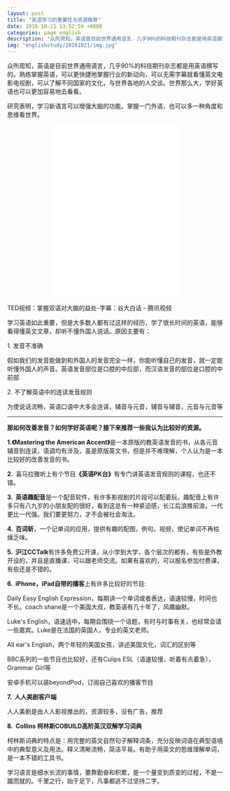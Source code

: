 ```yaml
---
layout: post
title: "英语学习的重要性与资源推荐"
date: 2016-10-21 13:52:59 +0800
categories: page english
description: "众所周知，英语是目前世界通用语言，几乎90%的科技期刊杂志都是用英语撰写的。熟练掌握英语，可以更快捷地掌握行业的新动向，可以无需字幕就看懂英文电影电视剧，可以了解不同国家的文化，与世界各地的人交谈。世界那么大，学好英语也可以更加容易地去看看。"
img: "englishstudy/20161021/img.jpg"
---
```


<p>众所周知，英语是目前世界通用语言，几乎90%的科技期刊杂志都是用英语撰写的。熟练掌握英语，可以更快捷地掌握行业的新动向，可以无需字幕就看懂英文电影电视剧，可以了解不同国家的文化，与世界各地的人交谈。世界那么大，学好英语也可以更加容易地去看看。</p>
<p>研究表明，学习新语言可以增强大脑的功能。掌握一门外语，也可以多一种角度和思维看世界。</p>
<div class="video-package" data-video-id="11231" data-video-url="http://v.qq.com/iframe/player.html?vid=a03129tpxpc&amp;tiny=0&amp;auto=0" data-flash-url="http://static.video.qq.com/TPout.swf?vid=a03129tpxpc&amp;auto=0" data-provider="qq" data-cover-uuid="285b2d3a-042f-4664-9d4e-ffd2cd343710">
    <iframe class="player" src="//v.qq.com/iframe/player.html?vid=a03129tpxpc&amp;tiny=0&amp;auto=0" frameborder="0" allowfullscreen="" style="max-width:400px; height:400px; display: block; margin: 0 auto;">
    </iframe>
    <br>
    <div class="video-description">TED视频：掌握双语对大脑的益处-字幕：谷大白话 - 腾讯视频</div>
</div>
<p>学习英语如此重要，但是大多数人都有过这样的经历，学了很长时间的英语，能够看得懂英文文章，却听不懂外国人说话。原因主要有：</p>
<p>1. 发音不准确</p>
<p>假如我们的发音能做到和外国人的发音完全一样，你能听懂自己的发音，就一定能听懂外国人的声音。英语发音部位是口腔的中后部，而汉语发音的部位是口腔的中前部</p>
<p>2. 不了解英语中的连读发音规则</p>
<p>为使说话流畅，英语口语中大多会连读，辅音与元音，辅音与辅音，元音与元音等</p>
<hr>
<p><b>那如何改善发音？如何学好英语呢？接下来推荐一些我认为比较好的资源。</b></p>
<p><b>1.《Mastering the American Accent》</b>是一本原版的教英语发音的书，从各元音辅音到连读，语调均有涉及，虽是原版英文书，但是并不难理解，个人认为是一本比较好的改善发音的书。</p>
<p><b>2. </b>&nbsp;喜马拉雅听上有个节目<b>《英语PK台》</b>有专门讲英语发音规则的课程，也还不错。</p>
<p><b>3. &nbsp;英语趣配音</b>是一个配音软件，有许多影视剧的片段可以配着玩，趣配音上有许多只有八九岁的小朋友配的很好，看到这总有一种紧迫感，长江后浪推前浪，一代更比一代强。我们要更努力，才不会被社会淘汰。</p>
<p><b>4. &nbsp;百词斩</b>，一个记单词的应用，提供有趣的配图，例句，视频，使记单词不再枯燥乏味。</p>
<p><b>5. &nbsp;沪江CCTalk</b>有许多免费公开课，从小学到大学，各个层次的都有，有些是外教开设的，并且是直播课，可以跟老师交流。如果有喜欢的，可以报名参加付费课，有些还是不错的。</p>
<p><b>6. &nbsp;iPhone，iPad自带的播客</b>上有许多比较好的节目:</p>
<p>Daily Easy English Expression，每期讲一个单词或者表达，语速较慢，时间也不长。coach shane是一个美国大叔，教英语有几十年了，风趣幽默。</p>
<p>Luke's English，语速适中，每期会围绕一个话题，有时与时事有关，也经常会请一些嘉宾。Luke是在法国的英国人，专业的英文老师。</p>
<p>All ear's English，两个年轻的美国女孩，讲述美国文化，词汇的区别等</p>
<p>BBC系列的一些节目也比较好，还有Culips ESL（语速较慢，听着有点着急），Grammar Girl等</p>
<p>安卓手机可以装beyondPod，订阅自己喜欢的播客节目</p>
<p><b>7. &nbsp;人人美剧客户端</b></p>
<p>人人美剧是由人人影视推出的，资源较多，没有广告，推荐</p>
<p><b>8. &nbsp;Collins 柯林斯COBUILD高阶英汉双解学习词典</b></p>
<p>柯林斯词典的特点是：用完整的英文自然句子解释词条，充分反映词语在典型语境中的典型意义及用法。释义清晰流畅，简洁平易。有助于用英文的思维理解单词，是一本不错的工具书。</p>
<p>学习语言是细水长流的事情，要靠勤奋和积累，是一个量变到质变的过程，不是一蹴而就的。千里之行，始于足下，凡事都逃不过坚持二字。</p>